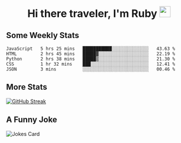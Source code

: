 <h1 align="center">Hi there traveler, I'm Ruby <img src="https://user-images.githubusercontent.com/81705278/122967910-fa9b5a00-d358-11eb-99ec-db00243bed5a.gif" width="30px"> </h1>

<h2>Some Weekly Stats</h2>

<!--START_SECTION:waka-->
```text
JavaScript   5 hrs 25 mins   ███████████░░░░░░░░░░░░░░   43.63 % 
HTML         2 hrs 45 mins   █████▓░░░░░░░░░░░░░░░░░░░   22.19 % 
Python       2 hrs 38 mins   █████▒░░░░░░░░░░░░░░░░░░░   21.30 % 
CSS          1 hr 32 mins    ███░░░░░░░░░░░░░░░░░░░░░░   12.41 % 
JSON         3 mins          ░░░░░░░░░░░░░░░░░░░░░░░░░   00.46 % 
```
<!--END_SECTION:waka-->

<h2>More Stats</h2>

[![GitHub Streak](https://github-readme-streak-stats.herokuapp.com/?user=radkinz&theme=dark)](https://git.io/streak-stats)

<h2>A Funny Joke</h2>

<!-- jokes -->
<img src="https://readme-jokes.vercel.app/api?theme=material-palenight" alt="Jokes Card"/>

